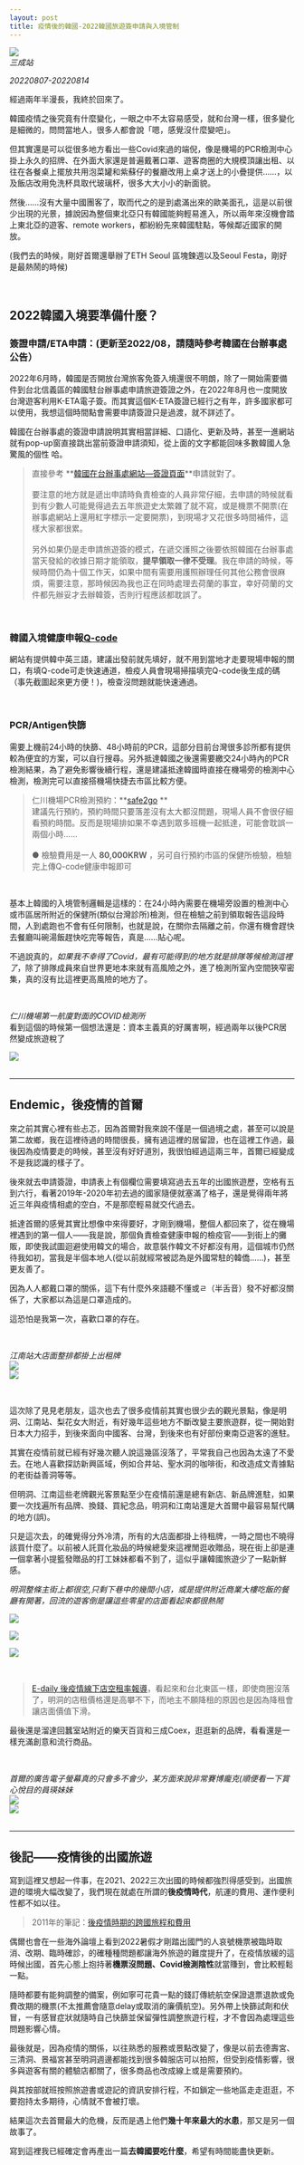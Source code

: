 ```yaml
---
layout: post
title: 疫情後的韓國-2022韓國旅遊簽申請與入境管制
---
```


![](/assets/img/Korea_2022/IMG_3059.jpg)<br/>
*三成站*

*20220807-20220814*

經過兩年半漫長，我終於回來了。

韓國疫情之後究竟有什麼變化，一眼之中不太容易感受，就和台灣一樣，很多變化是細微的，問問當地人，很多人都會說「嗯，感覺沒什麼變吧」。

但其實還是可以從很多地方看出一些Covid來過的端倪，像是機場的PCR檢測中心掛上永久的招牌、在外面大家還是普遍戴著口罩、遊客商圈的大規模頂讓出租、以往在各餐桌上擺放共用泡菜罐和紫蘇仔的餐廳改用上桌才送上的小疊提供……，以及飯店改用免洗杯具取代玻璃杯，很多大大小小的新面貌。

然後……沒有大量中國團客了，取而代之的是到處滿出來的歐美面孔，這是以前很少出現的光景，據說因為整個東北亞只有韓國能夠輕易進入，所以兩年來沒機會踏上東北亞的遊客、remote workers，都紛紛先來韓國駐點，等候鄰近國家的開放。

(我們去的時候，剛好首爾還舉辦了ETH Seoul 區塊鍊週以及Seoul Festa，剛好是最熱鬧的時候)

<br/>

## 2022韓國入境要準備什麼？

### 簽證申請/ETA申請：(更新至2022/08，請隨時參考韓國在台辦事處公告）

2022年6月時，韓國是否開放台灣旅客免簽入境還很不明朗，除了一開始需要備件到台北信義區的韓國駐台辦事處申請旅遊簽證之外，在2022年8月也一度開放台灣遊客利用K-ETA電子簽。而其實這個K-ETA簽證已經行之有年，許多國家都可以使用，我想這個時間點會需要申請簽證只是過渡，就不詳述了。

韓國在台辦事處的簽證申請說明其實相當詳細、口語化、更新及時，甚至一進網站就有pop-up窗直接跳出當前簽證申請須知，從上面的文字都能回味多數韓國人急驚風的個性 哈。

> 直接參考 **[韓國在台辦事處網站—簽證頁面](https://overseas.mofa.go.kr/tw-zh/brd/m_20387/list.do)**申請就對了。<br/><br/>要注意的地方就是遞出申請時負責檢查的人員非常仔細，去申請的時候就看到有少數人可能覺得過去五年旅遊史太繁雜了就不寫，或是機票不開票(在辦事處網站上還用紅字標示一定要開票)，到現場才又花很多時間補件，這樣大家都很累。<br/><br/>另外如果仍是走申請旅遊簽的模式，在遞交護照之後要依照韓國在台辦事處當天發給的收據日期才能領取，**提早領取一律不受理**。我在申請的時候，等候時間仍為十個工作天，如果中間有需要用護照辦理任何其他公務會很麻煩，需要注意，那時候因為我也正在同時處理去荷蘭的事宜，幸好荷蘭的文件都先辦妥才去辦韓簽，否則行程應該都耽誤了。

<br/>

### **韓國入境健康申報[Q-code](https://cov19ent.kdca.go.kr/cpassportal/biz/beffatstmnt/main.do?lang=en)**

網站有提供韓中英三語，建議出發前就先填好，就不用到當地才走要現場申報的關口，有填Q-code可走快速通道，檢疫人員會現場掃描填完Q-code後生成的碼（事先截圖起來更方便！)，檢查沒問題就能快速通過。

<br/>

### PCR/Antigen快篩

需要上機前24小時的快篩、48小時前的PCR，這部分目前台灣很多診所都有提供較為便宜的方案，可以自行搜尋。另外抵達韓國之後還需要繳交24小時內的PCR檢測結果，為了避免影響後續行程，還是建議抵達韓國時直接在機場旁的檢測中心檢測，檢測完可以直接搭機場快捷去市區比較方便。

> 仁川機場PCR檢測預約：**[safe2go](https://safe2gopass.com/index) ** <br/> 建議先行預約，預約時間只要落差沒有太大都沒問題，現場人員不會很仔細看預約時間。反而是現場排如果不幸遇到眾多班機一起抵達，可能會耽誤一兩個小時……<br/> <br/> 
> ● 檢驗費用是一人 **80,000KRW** ，另可自行預約市區的保健所檢驗，檢驗完上傳Q-code健康申報即可

<br/>

基本上韓國的入境管制邏輯是這樣的：在24小時內需要在機場旁設置的檢測中心或市區居所附近的保健所(類似台灣診所)檢測，但在檢驗之前到領取報告這段時間，人到處跑也不會有任何限制，也就是說，在關你去隔離之前，你還有機會趕快去餐廳叫碗湯飯趕快吃完等報告，真是……貼心呢。

不過說真的，*如果我不幸得了Covid，最有可能得到的地方就是排隊等候檢測這裡了*，除了排隊成員來自世界更地本來就有高風險之外，進了檢測所室內空間狹窄密集，真的沒有比這裡更高風險的地方了。

<br/>

*仁川機場第一航廈對面的COVID檢測所*<br/>
看到這個的時候第一個想法還是：資本主義真的好厲害啊，經過兩年以後PCR居然變成旅遊稅了<br/>

![](/assets/img/Korea_2022/IMG_2616.JPG)<br/>
<br/>

---

## Endemic，後疫情的首爾

來之前其實心裡有些忐忑，因為首爾對我來說不僅是一個過境之處，甚至可以說是第二故鄉，我在這裡待過的時間很長，擁有過這裡的居留證，也在這裡工作過，最後因為疫情要走的時候，甚至沒有好好道別，我很怕經過這兩三年，首爾已經變成不是我認識的樣子了。

後來就去申請簽證，申請表上有個欄位需要填寫過去五年的出國旅遊歷，空格有五到六行，看著2019年-2020年初去過的國家隨便就塞滿了格子，還是覺得兩年將近三年與疫情相處的空白，不是那麼輕易就交代過去。

抵達首爾的感覺其實比想像中來得要好，才剛到機場，整個人都回來了，從在機場裡遇到的第一個人——我是說，那個負責檢查健康申報的檢疫官——到街上的攤販，即使我試圖迴避使用韓文的場合，故意裝作韓文不好都沒有用，這個城市仍然待我如初，當我是半個本地人(從以前就經常被認為是外國常駐的韓僑……)，甚至更友善了。

因為人人都戴口罩的關係，這下有什麼外來語聽不懂或ㄹ（半舌音）發不好都沒關係了，大家都以為這是口罩造成的。

這恐怕是我第一次，喜歡口罩的存在。

<br/>

*江南站大店面整排都掛上出租牌*<br/>
![](/assets/img/Korea_2022/Gangnam.png)<br/>
![](/assets/img/Korea_2022/IMG_2817.jpg)<br/>


<br/>

這次除了見見老朋友，這次也去了很多疫情前其實也很少去的觀光景點，像是明洞、江南站、梨花女大附近，有好幾年這些地方不斷改變主要旅遊群，從一開始對日本大力招手，到後來面向中國客、台灣，到後來也有好部份東南亞遊客的進駐。

其實在疫情前就已經有好幾次聽人說這幾區沒落了，平常我自己也因為太遠了不愛去。在地人喜歡探訪新興區域，例如合井站、聖水洞的咖啡街，和改造成文青據點的老街益善洞等等。

但明洞、江南這些老牌觀光客景點至少在疫情前還是總有新店、新品牌進駐，如果要一次找遍所有品牌、換錢、買紀念品，明洞和江南站還是大首爾中最容易幫代購的地方(誤)。

只是這次去，的確覺得分外冷清，所有的大店面都掛上待租牌，一時之間也不曉得該買什麼了。以前被人託買化妝品的時候總愛來這裡閒逛收贈品，現在街上卻是連一個拿著小提籃發贈品的打工妹妹都看不到了，這似乎讓韓國旅遊少了一點新鮮感。

*明洞整條主街上都很空,只剩下巷中的幾間小店，或是提供附近商業大樓吃飯的餐廳有開著，回流的遊客倒是讓這些零星的店面看起來都很熱鬧*<br/>

![](/assets/img/Korea_2022/IMG_2713.jpg)<br/>

![](/assets/img/Korea_2022/myeongdong.jpg)<br/>

![](/assets/img/Korea_2022/myeongdong2.png)<br/>

<br/>

> [E-daily 後疫情線下店空租率報導](https://www.edaily.co.kr/news/read?newsId=03194726632327280&mediaCodeNo=257)，看起來和台北東區一樣，即使商圈沒落了，明洞的店租價格還是高攀不下，而地主不願降租的原因也是因為降租會讓店面價值下滑。


最後還是溜達回蠶室站附近的樂天百貨和三成Coex，逛逛新的品牌，看看還是一樣充滿創意和流行商品。

<br/>

*首爾的廣告電子螢幕真的只會多不會少，某方面來說非常賽博龐克(順便看一下賞心悅目的員瑛妹妹*<br/>
![](/assets/img/Korea_2022/IMG_2641.jpg)<br/>
![](/assets/img/Korea_2022/IMG_2646.jpg)<br/>
<br/>

---

## 後記——疫情後的出國旅遊

寫到這裡又想起一件事，在2021、2022三次出國的時候都強烈得感受到，出國旅遊的環境大幅改變了，我們現在就處在所謂的**後疫情時代**，航運的費用、運作便利性都不如以往。

> 2011年的筆記：[後疫情時期的跨國旅程和費用](https://tzling.com/2021/10/11/%E5%BE%8C%E7%96%AB%E6%83%85%E6%99%82%E6%9C%9F%E7%9A%84%E8%B7%A8%E5%9C%8B%E6%97%85%E7%A8%8B%E5%92%8C%E8%B2%BB%E7%94%A8/)

偶爾也會在一些海外論壇上看到2022暑假才剛踏出國門的人哀號機票被臨時取消、改期、臨時確診，的確種種問題都讓海外旅遊的難度提升了，在疫情放緩的這時候出國，首先心態上抱持著**機票沒問題、Covid檢測陰性**就當賺到，會比較輕鬆一點。

隨時都要有能夠調整的備案，例如寧可花貴一點的錢訂傳統航空保證退票退款或免費改期的機票(不太推薦會隨意delay或取消的廉價航空)。另外帶上快篩試劑和伏冒，一有感冒症狀就隨時自己快篩並保留彈性調整旅遊行程，才不會因為處理這些問題影響心情。
<br/>

最後就是，因為疫情的關係，以往熟悉的服務或景點改變了，像是以前去德壽宮、三清洞、景福宮甚至明洞週邊都能找到很多韓服店可以拍照，但受到疫情影響，很多與遊客有關的體驗店都關了，很多商品也改成線上或是需要預約。

與其按部就班按照旅遊書或遊記的資訊安排行程，不如鎖定一些地區走走逛逛，不要抱持太多期待，心情就不會被打壞。

結果這次去首爾最大的危機，反而是遇上他們**幾十年來最大的水患**，那又是另一個故事了。


寫到這裡我已經確定會再產出一篇**去韓國要吃什麼**，希望有時間能盡快更新。


 












